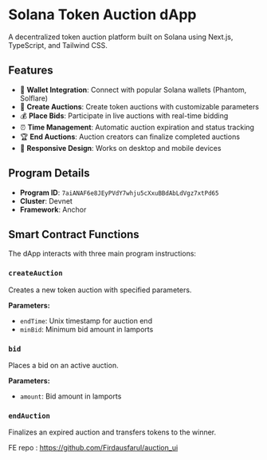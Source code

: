 # Solana Token Auction dApp

A decentralized token auction platform built on Solana using Next.js, TypeScript, and Tailwind CSS.

## Features

- 🔐 **Wallet Integration**: Connect with popular Solana wallets (Phantom, Solflare)
- 🎯 **Create Auctions**: Create token auctions with customizable parameters
- 💰 **Place Bids**: Participate in live auctions with real-time bidding
- ⏰ **Time Management**: Automatic auction expiration and status tracking
- 🏆 **End Auctions**: Auction creators can finalize completed auctions
- 📱 **Responsive Design**: Works on desktop and mobile devices

## Program Details

- **Program ID**: `7aiANAF6e8JEyPVdY7whju5cXxuBBdAbLdVgz7xtPd65`
- **Cluster**: Devnet
- **Framework**: Anchor

## Smart Contract Functions

The dApp interacts with three main program instructions:

### `createAuction`
Creates a new token auction with specified parameters.

**Parameters:**
- `endTime`: Unix timestamp for auction end
- `minBid`: Minimum bid amount in lamports

### `bid`
Places a bid on an active auction.

**Parameters:**
- `amount`: Bid amount in lamports

### `endAuction`
Finalizes an expired auction and transfers tokens to the winner.



FE repo : https://github.com/Firdausfarul/auction_ui
